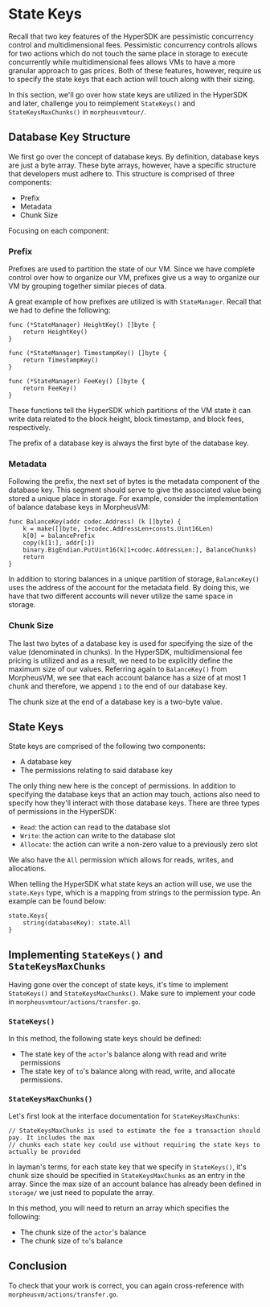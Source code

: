 # State Keys

Recall that two key features of the HyperSDK are pessimistic concurrency control
and multidimensional fees. Pessimistic concurrency controls allows for two
actions which do not touch the same place in storage to execute concurrently
while multidimensional fees allows VMs to have a more granular approach to gas
prices. Both of these features, however, require us to specify the state keys that each
action will touch along with their sizing.

In this section, we'll go over how state keys are utilized in the HyperSDK and
later, challenge you to reimplement `StateKeys()` and `StateKeysMaxChunks()` in `morpheusvmtour/`.

## Database Key Structure

We first go over the concept of database keys. By definition, database keys are just a byte array. These byte arrays, however,
have a specific structure that developers must adhere to. This structure is
comprised of three components:

- Prefix
- Metadata
- Chunk Size

Focusing on each component:

### Prefix

Prefixes are used to partition the state of our VM. Since we have complete
control over how to organize our VM, prefixes give us a way to organize our VM
by grouping together similar pieces of data. 

A great example of how prefixes are utilized is with `StateManager`. Recall that
we had to define the following:

```golang
func (*StateManager) HeightKey() []byte {
	return HeightKey()
}

func (*StateManager) TimestampKey() []byte {
	return TimestampKey()
}

func (*StateManager) FeeKey() []byte {
	return FeeKey()
}
```

These functions tell the HyperSDK which partitions of the VM state it can write
data related to the block height, block timestamp, and block fees, respectively. 

The prefix of a database key is always the first byte of the database key.

### Metadata

Following the prefix, the next set of bytes is the metadata component of the
database key. This segment should serve to give the associated value being stored a
unique place in storage. For example, consider the implementation of balance
database keys in MorpheusVM:

```golang
func BalanceKey(addr codec.Address) (k []byte) {
	k = make([]byte, 1+codec.AddressLen+consts.Uint16Len)
	k[0] = balancePrefix
	copy(k[1:], addr[:])
	binary.BigEndian.PutUint16(k[1+codec.AddressLen:], BalanceChunks)
	return
}
```

In addition to storing balances in a unique partition of storage, `BalanceKey()`
uses the address of the account for the metadata field. By doing this, we have
that two different accounts will never utilize the same space in storage. 

### Chunk Size

The last two bytes of a database key is used for specifying the size of the
value (denominated in chunks). In the HyperSDK, multidimensional fee pricing is
utilized and as a result, we need to be explicitly define the maximum size of our
values. Referring again to `BalanceKey()` from MorpheusVM, we see that each
account balance has a size of at most 1 chunk and therefore, we append `1` to
the end of our database key.

The chunk size at the end of a database key is a two-byte value.

## State Keys

State keys are comprised of the following two components:

- A database key
- The permissions relating to said database key

The only thing new here is the concept of permissions. In addition to specifying
the database keys that an action may touch, actions also need to specify how
they'll interact with those database keys. There are three types of permissions
in the HyperSDK:

- `Read`: the action can read to the database slot
- `Write`: the action can write to the database slot
- `Allocate`: the action can write a non-zero value to a previously zero slot

We also have the `All` permission which allows for reads, writes, and
allocations. 

When telling the HyperSDK what state keys an action will use, we use the
`state.Keys` type, which is a mapping from strings to the permission type. An
example can be found below:

```golang
state.Keys{
	string(databaseKey): state.All
}
```

## Implementing `StateKeys()` and `StateKeysMaxChunks`

Having gone over the concept of state keys, it's time to implement `StateKeys()`
and `StateKeysMaxChunks()`. Make sure to implement your code in `morpheusvmtour/actions/transfer.go`.

### `StateKeys()`

In this method, the following state keys should be defined:

- The state key of the `actor`'s balance along with read and write permissions
- The state key of `to`'s balance along with read, write, and allocate permissions.

### `StateKeysMaxChunks()`

Let's first look at the interface documentation for `StateKeysMaxChunks`:

```golang
// StateKeysMaxChunks is used to estimate the fee a transaction should pay. It includes the max
// chunks each state key could use without requiring the state keys to actually be provided
```

In layman's terms, for each state key that we specify in `StateKeys()`, it's
chunk size should be specified in `StateKeysMaxChunks` as an entry in the array.
Since the max size of an account balance has already been defined in `storage/`
we just need to populate the array. 

In this method, you will need to return an array which specifies the following:

- The chunk size of the `actor`'s balance
- The chunk size of `to`'s balance

## Conclusion

To check that your work is correct, you can again cross-reference with `morpheusvm/actions/transfer.go`.
